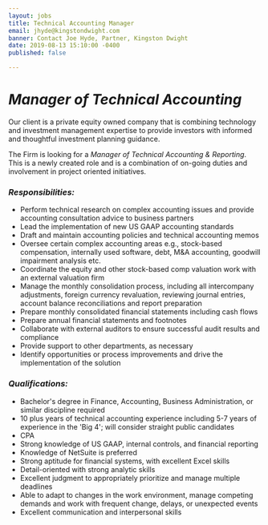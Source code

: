 ```yaml
---
layout: jobs
title: Technical Accounting Manager
email: jhyde@kingstondwight.com
banner: Contact Joe Hyde, Partner, Kingston Dwight
date: 2019-08-13 15:10:00 -0400
published: false

---
```

# **_Manager of Technical Accounting_**

Our client is a private equity owned company that is combining technology and investment management expertise to provide investors with informed and thoughtful investment planning guidance.

The Firm is looking for a _Manager of Technical Accounting & Reporting_. This is a newly created role and is a combination of on-going duties and involvement in project oriented initiatives.

### **_Responsibilities:_**

* Perform technical research on complex accounting issues and provide accounting consultation advice to business partners
* Lead the implementation of new US GAAP accounting standards
* Draft and maintain accounting policies and technical accounting memos
* Oversee certain complex accounting areas e.g., stock-based compensation, internally used software, debt, M&A accounting, goodwill impairment analysis etc.
* Coordinate the equity and other stock-based comp valuation work with an external valuation firm
* Manage the monthly consolidation process, including all intercompany adjustments, foreign currency revaluation, reviewing journal entries, account balance reconciliations and report preparation
* Prepare monthly consolidated financial statements including cash flows
* Prepare annual financial statements and footnotes
* Collaborate with external auditors to ensure successful audit results and compliance
* Provide support to other departments, as necessary
* Identify opportunities or process improvements and drive the implementation of the solution

### **_Qualifications:_**

* Bachelor's degree in Finance, Accounting, Business Administration, or similar discipline required
* 10 plus years of technical accounting experience including 5-7 years of experience in the 'Big 4'; will consider straight public candidates
* CPA
* Strong knowledge of US GAAP, internal controls, and financial reporting
* Knowledge of NetSuite is preferred
* Strong aptitude for financial systems, with excellent Excel skills
* Detail-oriented with strong analytic skills
* Excellent judgment to appropriately prioritize and manage multiple deadlines
* Able to adapt to changes in the work environment, manage competing demands and work with frequent change, delays, or unexpected events
* Excellent communication and interpersonal skills